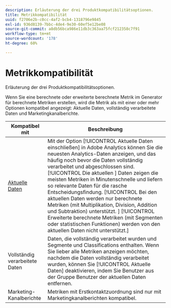 ```yaml
---
description: Erläuterung der drei Produktkompatibilitätsoptionen.
title: Metrikkompatibilität
uuid: f2706e2b-c0cc-4af2-bcb4-1318796e9845
exl-id: 936d8139-7bbc-4de4-9e30-60ef5e12be08
source-git-commit: a8db56bca986e11db3c363aa75fcf212358c7f91
workflow-type: tm+mt
source-wordcount: '178'
ht-degree: 60%

---
```


# Metrikkompatibilität

Erläuterung der drei Produktkompatibilitätsoptionen.

Wenn Sie eine berechnete oder erweiterte berechnete Metrik im Generator für berechnete Metriken erstellen, wird die Metrik als mit einer oder mehr Optionen kompatibel angezeigt: Aktuelle Daten, vollständig verarbeitete Daten und Marketingkanalberichte.

| Kompatibel mit | Beschreibung |
| --- | --- |
| [Aktuelle Daten](https://experienceleague.adobe.com/docs/analytics/analyze/reports-analytics/current-data.html) | Mit der Option [!UICONTROL Aktuelle Daten einschließen] in Adobe Analytics können Sie die neuesten Analytics-Daten anzeigen, und das häufig noch bevor die Daten vollständig verarbeitet und abgeschlossen sind. [!UICONTROL Die aktuellen ] Daten zeigen die meisten Metriken in Minutenschnelle und liefern so relevante Daten für die rasche Entscheidungsfindung. [!UICONTROL Bei den aktuellen Daten werden nur berechnete Metriken (mit Multiplikation, Division, Addition und Subtraktion) unterstützt. ] [!UICONTROL Erweiterte berechnete Metriken (mit Segmenten oder statistischen Funktionen) werden von den aktuellen Daten nicht unterstützt.] |
| Vollständig verarbeitete Daten | Daten, die vollständig verarbeitet wurden und Segmente und Classifications enthalten. Wenn Sie lieber alle Metriken anzeigen möchten, nachdem die Daten vollständig verarbeitet wurden, können Sie [!UICONTROL Aktuelle Daten] deaktivieren, indem Sie Benutzer aus der Gruppe Benutzer der aktuellen Daten entfernen. |
| Marketing-Kanalberichte | Metriken mit Erstkontaktzuordnung sind nur mit Marketingkanalberichten kompatibel. |